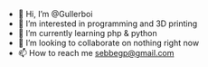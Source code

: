 - 👋 Hi, I’m @Gullerboi
- 👀 I’m interested in programming and 3D printing
- 🌱 I’m currently learning php & python
- 💞️ I’m looking to collaborate on nothing right now
- 📫 How to reach me sebbegp@gmail.com

<!---
Gullerboi/Gullerboi is a ✨ special ✨ repository because its `README.md` (this file) appears on your GitHub profile.
You can click the Preview link to take a look at your changes.
--->
